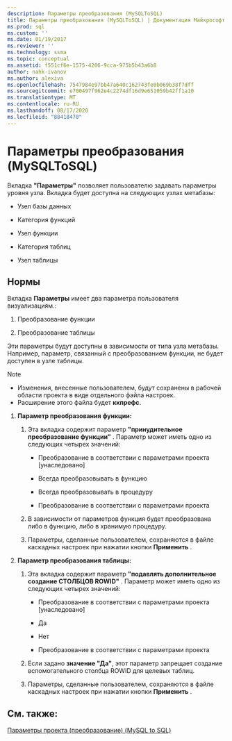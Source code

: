```yaml
---
description: Параметры преобразования (MySQLToSQL)
title: Параметры преобразования (MySQLToSQL) | Документация Майкрософт
ms.prod: sql
ms.custom: ''
ms.date: 01/19/2017
ms.reviewer: ''
ms.technology: ssma
ms.topic: conceptual
ms.assetid: f551cf6e-1575-4206-9cca-975b5b43a6b8
author: nahk-ivanov
ms.author: alexiva
ms.openlocfilehash: 7547984e97bb47a640c162743fe0b069b38f7dff
ms.sourcegitcommit: e700497f962e4c2274df16d9e651059b42ff1a10
ms.translationtype: MT
ms.contentlocale: ru-RU
ms.lasthandoff: 08/17/2020
ms.locfileid: "88418470"
---
```

# <a name="conversion-settings-mysqltosql"></a>Параметры преобразования (MySQLToSQL)
Вкладка **"Параметры"** позволяет пользователю задавать параметры уровня узла. Вкладка будет доступна на следующих узлах метабазы:  
  
-   Узел базы данных  
  
-   Категория функций  
  
-   Узел функции  
  
-   Категория таблиц  
  
-   Узел таблицы  
  
## <a name="specifications"></a>Нормы  
Вкладка **Параметры** имеет два параметра пользователя визуализациям.:  
  
1.  Преобразование функции  
  
2.  Преобразование таблицы  
  
Эти параметры будут доступны в зависимости от типа узла метабазы. Например, параметр, связанный с преобразованием функции, не будет доступен в узле таблицы.  
  
> [!NOTE]  
> -   Изменения, внесенные пользователем, будут сохранены в рабочей области проекта в виде отдельного файла настроек.  
> -   Расширение этого файла будет **ккпрефс**.  
  
1.  **Параметр преобразования функции:**  
  
    1.  Эта вкладка содержит параметр **"принудительное преобразование функции"** . Параметр может иметь одно из следующих четырех значений:  
  
        -   Преобразование в соответствии с параметрами проекта [унаследовано]  
  
        -   Всегда преобразовывать в функцию  
  
        -   Всегда преобразовывать в процедуру  
  
        -   Преобразование в соответствии с параметрами проекта  
  
    2.  В зависимости от параметров функция будет преобразована либо в функцию, либо в хранимую процедуру.  
  
    3.  Параметры, сделанные пользователем, сохраняются в файле каскадных настроек при нажатии кнопки **Применить** .  
  
2.  **Параметр преобразования таблицы:**  
  
    1.  Эта вкладка содержит параметр **"подавлять дополнительное создание СТОЛБЦОВ ROWID"** . Параметр может иметь одно из следующих четырех значений:  
  
        -   Преобразование в соответствии с параметрами проекта [унаследовано]  
  
        -   Да  
  
        -   Нет  
  
        -   Преобразование в соответствии с параметрами проекта  
  
    2.  Если задано **значение "Да"**, этот параметр запрещает создание вспомогательного столбца ROWID для целевых таблиц.  
  
    3.  Параметры, сделанные пользователем, сохраняются в файле каскадных настроек при нажатии кнопки **Применить** .  
  
## <a name="see-also"></a>См. также:  
[Параметры проекта (преобразование) (MySQL to SQL)](https://msdn.microsoft.com/7ad5fe44-6445-4ba8-a457-5af792631f11)  
  
